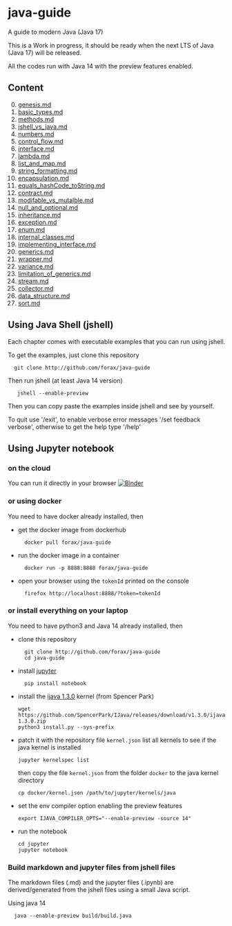 # java-guide
A guide to modern Java (Java 17)

This is a Work in progress, it should be ready when the next LTS of Java (Java 17) will be released.

All the codes run with Java 14 with the preview features enabled.

## Content

0. [genesis.md](guide/chapter00-genesis.md)
1. [basic_types.md](guide/chapter01-basic_types.md)
2. [methods.md](guide/chapter02-methods.md)
3. [jshell_vs_java.md](guide/chapter03-jshell_vs_java.md)
4. [numbers.md](guide/chapter04-numbers.md)
5. [control_flow.md](guide/chapter05-control_flow.md)
6. [interface.md](guide/chapter07-interface.md)
7. [lambda.md](guide/chapter08-lambda.md)
8. [list_and_map.md](guide/chapter09-list_and_map.md)
9. [string_formatting.md](guide/chapter10-string_formatting.md)
10. [encapsulation.md](guide/chapter11-encapsulation.md)
11. [equals_hashCode_toString.md](guide/chapter12-equals_hashCode_toString.md)
12. [contract.md](guide/chapter13-contract.md)
13. [modifable_vs_mutalble.md](guide/chapter13-modifable_vs_mutalble.md)
14. [null_and_optional.md](guide/chapter14-null_and_optional.md)
15. [inheritance.md](guide/chapter15-inheritance.md)
16. [exception.md](guide/chapter16-exception.md)
17. [enum.md](guide/chapter17-enum.md)
18. [internal_classes.md](guide/chapter18-internal_classes.md)
19. [implementing_interface.md](guide/chapter19-implementing_interface.md)
20. [generics.md](guide/chapter20-generics.md)
21. [wrapper.md](guide/chapter21-wrapper.md)
22. [variance.md](guide/chapter22-variance.md)
23. [limitation_of_generics.md](guide/chapter23-limitation_of_generics.md)
24. [stream.md](guide/chapter25-stream.md)
25. [collector.md](guide/chapter26-collector.md)
26. [data_structure.md](guide/chapter30-data_structure.md)
27. [sort.md](guide/chapter31-sort.md)


## Using Java Shell (jshell)

Each chapter comes with executable examples that you can run using jshell.

To get the examples, just clone this repository
```
  git clone http://github.com/forax/java-guide
```

Then run jshell (at least Java 14 version)
```
   jshell --enable-preview
```

Then you can copy paste the examples inside jshell and see by yourself.

To quit use '/exit', to enable verbose error messages '/set feedback verbose', otherwise to get the help type '/help'


## Using Jupyter notebook

### on the cloud
You can run it directly in your browser
[![Binder](https://mybinder.org/badge_logo.svg)](https://mybinder.org/v2/gh/forax/java-guide/master)


### or using docker
You need to have docker already installed, then

- get the docker image from dockerhub
  ```
    docker pull forax/java-guide
  ```
- run the docker image in a container
  ```
    docker run -p 8888:8888 forax/java-guide
  ```
 - open your browser using the `tokenId` printed on the console
   ```
     firefox http://localhost:8888/?token=tokenId
   ```


### or install everything on your laptop
You need to have python3 and Java 14 already installed, then

- clone this repository
  ```
    git clone http://github.com/forax/java-guide
    cd java-guide
  ```
- install [jupyter](https://jupyter.org/install)
  ```
    pip install notebook
  ```
- install the [ijava 1.3.0](https://github.com/SpencerPark/IJava) kernel (from Spencer Park)
  ```
  wget https://github.com/SpencerPark/IJava/releases/download/v1.3.0/ijava-1.3.0.zip
  python3 install.py --sys-prefix
  ```
- patch it with the repository file `kernel.json`
  list all kernels to see if the java kernel is installed
  ```
  jupyter kernelspec list
  ```
  then copy the file `kernel.json` from the folder `docker` to the java kernel directory
  ```
  cp docker/kernel.json /path/to/jupyter/kernels/java
  ```
- set the env compiler option enabling the preview features
  ```
  export IJAVA_COMPILER_OPTS="--enable-preview -source 14"
  ```
- run the notebook
  ```
  cd jupyter
  jupyter notebook
  ```


### Build markdown and jupyter files from jshell files
The markdown files (.md) and the jupyter files (.ipynb) are derived/generated
from the jshell files using a small Java script.

Using java 14
```
  java --enable-preview build/build.java
```
